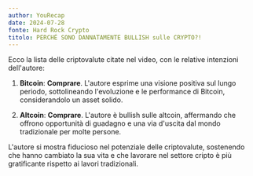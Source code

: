 ```yaml
---
author: YouRecap
date: 2024-07-28
fonte: Hard Rock Crypto
titolo: PERCHÉ SONO DANNATAMENTE BULLISH sulle CRYPTO?!
---
```


Ecco la lista delle criptovalute citate nel video, con le relative intenzioni dell'autore:

1. **Bitcoin**: **Comprare**. L'autore esprime una visione positiva sul lungo periodo, sottolineando l'evoluzione e le performance di Bitcoin, considerandolo un asset solido.

2. **Altcoin**: **Comprare**. L'autore è bullish sulle altcoin, affermando che offrono opportunità di guadagno e una via d'uscita dal mondo tradizionale per molte persone.

L'autore si mostra fiducioso nel potenziale delle criptovalute, sostenendo che hanno cambiato la sua vita e che lavorare nel settore cripto è più gratificante rispetto ai lavori tradizionali.

